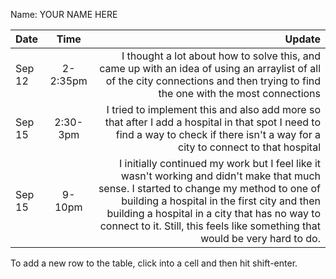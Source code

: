 Name: YOUR NAME HERE

| Date   |   Time   |                                                                                                                                                                                                                                                                                                                   Update |
|:-------|:--------:|-------------------------------------------------------------------------------------------------------------------------------------------------------------------------------------------------------------------------------------------------------------------------------------------------------------------------:|
| Sep 12 | 2-2:35pm |                                                                                                                                         I thought a lot about how to solve this, and came up with an idea of using an arraylist of all of the city connections and then trying to find the one with the most connections |
| Sep 15 | 2:30-3pm |                                                                                                                                        I tried to implement this and also add more so that after I add a hospital in that spot I need to find a way to check if there isn't a way for a city to connect to that hospital |
| Sep 15 |  9-10pm  |  I initially continued my work but I feel like it wasn't working and didn't make that much sense. I started to change my method to one of building a hospital in the first city and then building a hospital in a city that has no way to connect to it. Still, this feels like something that would be very hard to do. |


To add a new row to the table, click into a cell and then hit shift-enter.